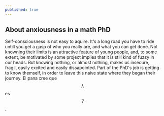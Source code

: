 ```yaml
---
published: true
---
```

## About anxiousness in a math PhD

Self-consciousness is not easy to aquire. It's a long road you have to ride untill you get a gasp of who you really are, and what you can get done. Not knowning their limits is an attractive feature of young people, and, to some extent, be motivated by some project implies that it is still kind of fuzzy in our heads. But knowing nothing, or almost nothing, makes us insecure, fragil, easily excited and easily dissapointed. Part of the PhD's job is getting to know themself, in order to leave this naive state where they began their journey.
El pana cree que $$\lambda$$ es $$7$$.
